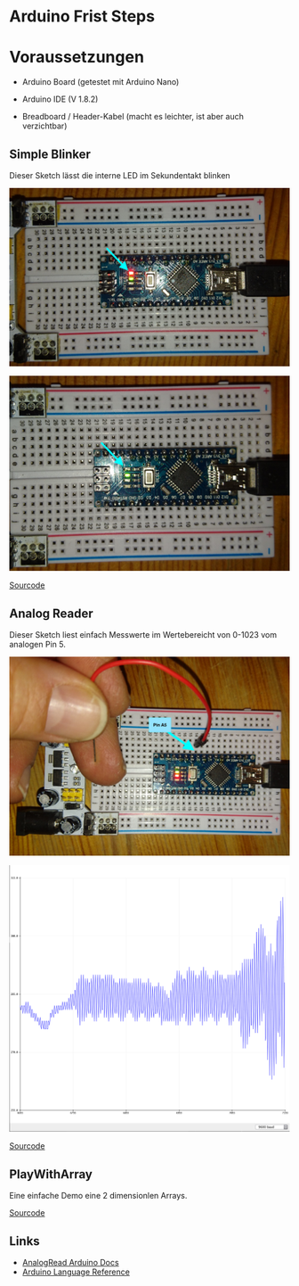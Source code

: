 # Arduino Frist Steps

# Voraussetzungen

* Arduino Board (getestet mit Arduino Nano)

* Arduino IDE (V 1.8.2)

* Breadboard / Header-Kabel (macht es leichter, ist aber auch verzichtbar) 

## Simple Blinker

Dieser Sketch lässt die interne LED im Sekundentakt blinken

![SimpleBlliner - on](resources/img/SimpleBlinker_on.jpg)

![SimpleBlliner - off](resources/img/SimpleBlinker_off.jpg)

[Sourcode](SimpleBlinker/SimpleBlinker.ino)

## Analog Reader

Dieser Sketch liest einfach Messwerte im Wertebereicht von 0-1023 vom analogen Pin 5. 

![Setup](resources/img/AnalogReader-Setup.jpg)

![Plotter](resources/img/AnalogReader-Plotter.png)

[Sourcode](AnalogReader/AnalogReader.ino)

## PlayWithArray

Eine einfache Demo eine 2 dimensionlen Arrays.

[Sourcode](PlayWithArray/PlayWithArray.ino)

## Links 

* [AnalogRead Arduino Docs](https://www.arduino.cc/reference/en/language/functions/analog-io/analogread/)
* [Arduino Language Reference](https://www.arduino.cc/reference/en/#page-title)